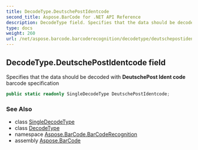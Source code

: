 ```yaml
---
title: DecodeType.DeutschePostIdentcode
second_title: Aspose.BarCode for .NET API Reference
description: DecodeType field. Specifies that the data should be decoded with DeutschePost Ident code barcode specification
type: docs
weight: 260
url: /net/aspose.barcode.barcoderecognition/decodetype/deutschepostidentcode/
---
```

## DecodeType.DeutschePostIdentcode field

Specifies that the data should be decoded with **DeutschePost Ident code** barcode specification

```csharp
public static readonly SingleDecodeType DeutschePostIdentcode;
```

### See Also

* class [SingleDecodeType](../../singledecodetype/)
* class [DecodeType](../)
* namespace [Aspose.BarCode.BarCodeRecognition](../../decodetype/)
* assembly [Aspose.BarCode](../../../)


